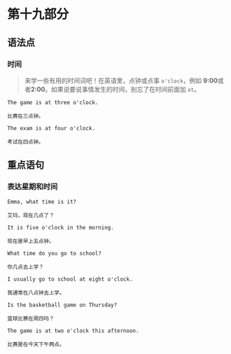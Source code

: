 # 第十九部分

## 语法点

### 时间

> 来学一些有用的时间词吧！在英语里，点钟或点事 `o'clock`，例如
> **9:00**或者**2:00**。如果说要说事情发生的时间，别忘了在时间前面加 `at`。

```text
The game is at three o'clock.

比赛在三点钟。
```

```text
The exam is at four o'clock.

考试在四点钟。
```

## 重点语句

### 表达星期和时间

```text
Emma, what time is it?

艾玛，现在几点了？
```

```text
It is five o'clock in the morning.

现在是早上五点钟。
```

```text
What time do you go to school?

你几点去上学？
```

```text
I usually go to school at eight o'clock.

我通常在八点钟去上学。
```

```text
Is the basketball game on Thursday?

篮球比赛在周四吗？
```

```text
The game is at two o'clock this afternoon.

比赛是在今天下午两点。
```
